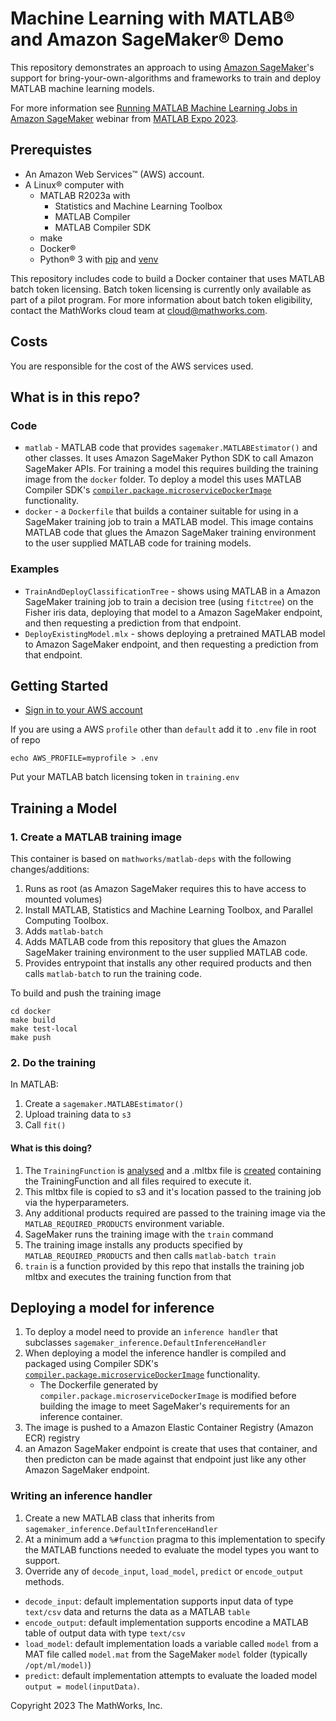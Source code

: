 # Machine Learning with MATLAB&reg; and Amazon SageMaker&reg; Demo

This repository demonstrates an approach to using [Amazon SageMaker](https://aws.amazon.com/sagemaker/)'s support for bring-your-own-algorithms and frameworks to train and deploy MATLAB machine learning models.

For more information see [Running MATLAB Machine Learning Jobs in Amazon SageMaker](https://www.mathworks.com/videos/running-matlab-machine-learning-jobs-in-amazon-sagemaker-1683546737136.html) webinar from [MATLAB Expo 2023](https://www.matlabexpo.com/online/2023.html).

## Prerequistes
* An Amazon Web Services™ (AWS) account.
* A Linux&reg; computer with 
  * MATLAB R2023a with 
    * Statistics and Machine Learning Toolbox
    * MATLAB Compiler
    * MATLAB Compiler SDK
  * make 
  * Docker&reg; 
  * Python&reg; 3 with [pip](https://packaging.python.org/en/latest/key_projects/#pip) and [venv](https://packaging.python.org/en/latest/key_projects/#venv)

This repository includes code to build a Docker container that uses MATLAB batch token licensing. Batch token licensing is currently only available as part of a pilot program. For more information about batch token eligibility, contact the MathWorks cloud team at cloud@mathworks.com.

## Costs
You are responsible for the cost of the AWS services used.

## What is in this repo?
### Code
* `matlab` - MATLAB code that provides `sagemaker.MATLABEstimator()` and other classes. It uses Amazon SageMaker Python SDK to call Amazon SageMaker APIs. For training a model this  requires building the training image from the `docker` folder.  To deploy a model this uses MATLAB Compiler SDK's [`compiler.package.microserviceDockerImage`](https://www.mathworks.com/help/compiler_sdk/mps_dev_test/compiler.package.microservicedockerimage.html) functionality.
* `docker` - a `Dockerfile` that builds a container suitable for using in a SageMaker training job to train a MATLAB model. This image contains MATLAB code that glues the Amazon SageMaker training environment to the user supplied MATLAB code for training models.

### Examples
*  `TrainAndDeployClassificationTree` - shows using MATLAB in a Amazon SageMaker training job to train a decision tree (using `fitctree`) on the Fisher iris data, deploying that model to a Amazon SageMaker endpoint, and then requesting a prediction from that endpoint.
* `DeployExistingModel.mlx` - shows deploying a pretrained MATLAB model to Amazon SageMaker endpoint, and then requesting a prediction from that endpoint.

## Getting Started

* [Sign in to your AWS account](https://docs.aws.amazon.com/cli/latest/userguide/cli-configure-files.html)

If you are using a AWS `profile` other than `default` add it to `.env` file in root of repo
````shell
echo AWS_PROFILE=myprofile > .env
````

Put your MATLAB batch licensing token in `training.env` 

## Training a Model

### 1. Create a MATLAB training image 

This container is based on `mathworks/matlab-deps` with the following changes/additions:
1. Runs as root (as Amazon SageMaker requires this to have access to mounted volumes)
2. Install MATLAB, Statistics and Machine Learning Toolbox, and Parallel Computing Toolbox.
3. Adds `matlab-batch` 
4. Adds MATLAB code from this repository that glues the Amazon SageMaker training environment to the user supplied MATLAB code.
5. Provides entrypoint that installs any other required products and then calls `matlab-batch` to run the training code.

To build and push the training image
````shell
cd docker
make build 
make test-local
make push
````

### 2. Do the training 

In MATLAB:
1. Create a `sagemaker.MATLABEstimator()` 
2. Upload training data to `s3`
3. Call `fit()`

#### What is this doing?
1. The `TrainingFunction` is [analysed](matlab.codetools.requiredFilesAndProducts) and a .mltbx file is [created](matlab.addons.toolbox.packageToolbox) containing the TrainingFunction and all files required to execute it.
2. This mltbx file is copied to s3 and it's location passed to the training job via the hyperparameters. 
3. Any additional products required are passed to the training image via the `MATLAB_REQUIRED_PRODUCTS` environment variable. 
4. SageMaker runs the training image with the `train` command
5. The training image installs any products specified by `MATLAB_REQUIRED_PRODUCTS` and then calls `matlab-batch train`
6. `train` is a function provided by this repo that installs the training job mltbx and executes the training function from that

## Deploying a model for inference

1. To deploy a model need to provide an `inference handler` that subclasses `sagemaker_inference.DefaultInferenceHandler`
2. When deploying a model the inference handler is compiled and packaged using Compiler SDK's [`compiler.package.microserviceDockerImage`](https://www.mathworks.com/help/compiler_sdk/mps_dev_test/compiler.package.microservicedockerimage.html) functionality. 
    * The Dockerfile generated by `compiler.package.microserviceDockerImage` is modified before building the image to meet SageMaker's requirements for an inference container.
4. The image is pushed to a Amazon Elastic Container Registry (Amazon ECR) registry 
5. an Amazon SageMaker endpoint is create that uses that container, and then predicton can be made against that endpoint just like any other Amazon SageMaker endpoint.

### Writing an inference handler
1. Create a new MATLAB class that inherits from `sagemaker_inference.DefaultInferenceHandler`
2. At a minimum add a `%#function` pragma to  this implementation to specify the MATLAB functions needed to evaluate the model types you want to support.
3. Override any of `decode_input`, `load_model`, `predict` or `encode_output` methods. 
  * `decode_input`: default implementation supports input data of type `text/csv` data and returns the data as a MATLAB `table`
  * `encode_output`: default implementation supports encodine a MATLAB table of output data with type `text/csv` 
  * `load_model`: default implementation loads a variable called `model` from a MAT file called `model.mat` from the SageMaker `model` folder (typically `/opt/ml/model)`)
  * `predict`: default implementation attempts to evaluate the loaded model `output = model(inputData)`.

Copyright 2023 The MathWorks, Inc.
